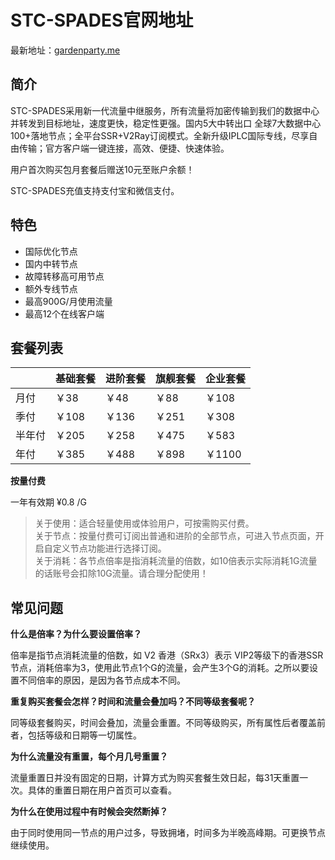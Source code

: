 # STC-SPADES官网地址

最新地址：[gardenparty.me](https://acx3.gardenparty.me/auth/register?code=HgI4)

## 简介

STC-SPADES采用新一代流量中继服务，所有流量将加密传输到我们的数据中心并转发到目标地址，速度更快，稳定性更强。国内5大中转出口 全球7大数据中心 100+落地节点；全平台SSR+V2Ray订阅模式。全新升级IPLC国际专线，尽享自由传输；官方客户端一键连接，高效、便捷、快速体验。

用户首次购买包月套餐后赠送10元至账户余额！

STC-SPADES充值支持支付宝和微信支付。

## 特色

* 国际优化节点
* 国内中转节点
* 故障转移高可用节点
* 额外专线节点
* 最高900G/月使用流量
* 最高12个在线客户端

## 套餐列表

||基础套餐|进阶套餐|旗舰套餐|企业套餐|
|----|----|----|----|----|
|月付|￥38|￥48|￥88|￥108|
|季付|￥108|￥136|￥251|￥308|
|半年付|￥205|￥258|￥475|￥583|
|年付|￥385|￥488|￥898|￥1100|

**按量付费**

一年有效期 ¥0.8 /G

> 关于使用：适合轻量使用或体验用户，可按需购买付费。<br/>
> 关于节点：按量付费可订阅出普通和进阶的全部节点，可进入节点页面，开启自定义节点功能进行选择订阅。<br/>
> 关于消耗：各节点倍率是指消耗流量的倍数，如10倍表示实际消耗1G流量的话账号会扣除10G流量。请合理分配使用！

## 常见问题

**什么是倍率？为什么要设置倍率？**

倍率是指节点消耗流量的倍数，如 V2 香港（SRx3）表示 VIP2等级下的香港SSR节点，消耗倍率为3，使用此节点1个G的流量，会产生3个G的消耗。之所以要设置不同倍率的原因，是因为各节点成本不同。

**重复购买套餐会怎样？时间和流量会叠加吗？不同等级套餐呢？**

同等级套餐购买，时间会叠加，流量会重置。不同等级购买，所有属性后者覆盖前者，包括等级和日期等一切属性。

**为什么流量没有重置，每个月几号重置？**

流量重置日并没有固定的日期，计算方式为购买套餐生效日起，每31天重置一次。具体的重置日期在用户首页可以查看。

**为什么在使用过程中有时候会突然断掉？**

由于同时使用同一节点的用户过多，导致拥堵，时间多为半晚高峰期。可更换节点继续使用。
